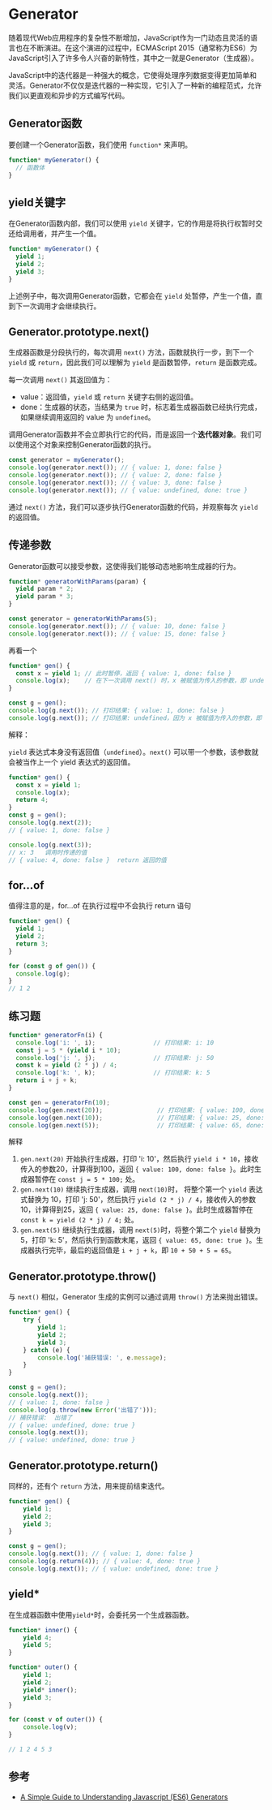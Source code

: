 # Generator

随着现代Web应用程序的复杂性不断增加，JavaScript作为一门动态且灵活的语言也在不断演进。在这个演进的过程中，ECMAScript 2015（通常称为ES6）为JavaScript引入了许多令人兴奋的新特性，其中之一就是Generator（生成器）。

JavaScript中的迭代器是一种强大的概念，它使得处理序列数据变得更加简单和灵活。Generator不仅仅是迭代器的一种实现，它引入了一种新的编程范式，允许我们以更直观和异步的方式编写代码。

## Generator函数

要创建一个Generator函数，我们使用 `function*` 来声明。

```javascript
function* myGenerator() {
  // 函数体
}
```

## yield关键字

在Generator函数内部，我们可以使用 `yield` 关键字，它的作用是将执行权暂时交还给调用者，并产生一个值。

```javascript
function* myGenerator() {
  yield 1;
  yield 2;
  yield 3;
}
```

上述例子中，每次调用Generator函数，它都会在 `yield` 处暂停，产生一个值，直到下一次调用才会继续执行。

## Generator.prototype.next()

生成器函数是分段执行的，每次调用 `next()` 方法，函数就执行一步，到下一个 `yield` 或 `return`，因此我们可以理解为 `yield` 是函数暂停，`return` 是函数完成。

每一次调用 `next()` 其返回值为：

- value：返回值，`yield` 或 `return` 关键字右侧的返回值。
- done：生成器的状态，当结果为 `true` 时，标志着生成器函数已经执行完成，如果继续调用返回的 value 为 `undefined`。

调用Generator函数并不会立即执行它的代码，而是返回一个**迭代器对象**。我们可以使用这个对象来控制Generator函数的执行。

```javascript
const generator = myGenerator();
console.log(generator.next()); // { value: 1, done: false }
console.log(generator.next()); // { value: 2, done: false }
console.log(generator.next()); // { value: 3, done: false }
console.log(generator.next()); // { value: undefined, done: true }
```

通过 `next()` 方法，我们可以逐步执行Generator函数的代码，并观察每次 `yield` 的返回值。

## 传递参数

Generator函数可以接受参数，这使得我们能够动态地影响生成器的行为。

```javascript
function* generatorWithParams(param) {
  yield param * 2;
  yield param * 3;
}

const generator = generatorWithParams(5);
console.log(generator.next()); // { value: 10, done: false }
console.log(generator.next()); // { value: 15, done: false }
```

再看一个

```js
function* gen() {
  const x = yield 1; // 此时暂停，返回 { value: 1, done: false }
  console.log(x);    // 在下一次调用 next() 时，x 被赋值为传入的参数，即 undefined
}

const g = gen();
console.log(g.next()); // 打印结果: { value: 1, done: false }
console.log(g.next()); // 打印结果: undefined，因为 x 被赋值为传入的参数，即 undefined
```

解释：

`yield` 表达式本身没有返回值（`undefined`）。`next()` 可以带一个参数，该参数就会被当作上一个 yield 表达式的返回值。

```js
function* gen() {
  const x = yield 1;
  console.log(x);
  return 4;
}
const g = gen();
console.log(g.next(2));
// { value: 1, done: false }

console.log(g.next(3));
// x: 3   调用时传递的值
// { value: 4, done: false }  return 返回的值
```

## for...of

值得注意的是，for...of 在执行过程中不会执行 return 语句

```js
function* gen() {
  yield 1;
  yield 2;
  return 3;
}

for (const g of gen()) {
  console.log(g);
}
// 1 2
```

## 练习题

```js
function* generatorFn(i) {
  console.log('i: ', i);                // 打印结果: i: 10
  const j = 5 * (yield i * 10);
  console.log('j: ', j);                // 打印结果: j: 50
  const k = yield (2 * j) / 4;
  console.log('k: ', k);                // 打印结果: k: 5
  return i + j + k;
}

const gen = generatorFn(10);
console.log(gen.next(20));               // 打印结果: { value: 100, done: false }
console.log(gen.next(10));               // 打印结果: { value: 25, done: false }
console.log(gen.next(5));                // 打印结果: { value: 65, done: true }
```

解释

1. `gen.next(20)` 开始执行生成器，打印 'i: 10'，然后执行 `yield i * 10`，接收传入的参数20，计算得到100，返回 `{ value: 100, done: false }`。此时生成器暂停在 `const j = 5 * 100;` 处。
2. `gen.next(10)` 继续执行生成器，调用 `next(10)`时， 将整个第一个 `yield` 表达式替换为 10，打印 'j: 50'，然后执行 `yield (2 * j) / 4`，接收传入的参数10，计算得到25，返回 `{ value: 25, done: false }`。此时生成器暂停在 `const k = yield (2 * j) / 4;` 处。
3. `gen.next(5)` 继续执行生成器，调用 `next(5)`时，将整个第二个 `yield` 替换为 5，打印 'k: 5'，然后执行到函数末尾，返回 `{ value: 65, done: true }`。生成器执行完毕，最后的返回值是 `i + j + k`，即 `10 + 50 + 5 = 65`。

## Generator.prototype.throw()

与 `next()` 相似，Generator 生成的实例可以通过调用 `throw()` 方法来抛出错误。

```javascript
function* gen() {
    try {
        yield 1;
        yield 2;
        yield 3;
    } catch (e) {
        console.log('捕获错误: ', e.message);
    }
}

const g = gen();
console.log(g.next());
// { value: 1, done: false }
console.log(g.throw(new Error('出错了')));
// 捕获错误:  出错了
// { value: undefined, done: true }
console.log(g.next());
// { value: undefined, done: true }
```

## Generator.prototype.return()

同样的，还有个 `return` 方法，用来提前结束迭代。

```js
function* gen() {
    yield 1;
    yield 2;
    yield 3;
}

const g = gen();
console.log(g.next()); // { value: 1, done: false }
console.log(g.return(4)); // { value: 4, done: true }
console.log(g.next()); // { value: undefined, done: true }
```

## yield*

在生成器函数中使用`yield*`时，会委托另一个生成器函数。

```javascript
function* inner() {
    yield 4;
    yield 5;
}

function* outer() {
    yield 1;
    yield 2;
    yield* inner();
    yield 3;
}

for (const v of outer()) {
    console.log(v);
}

// 1 2 4 5 3
```

## 参考

- [A Simple Guide to Understanding Javascript (ES6) Generators](https://medium.com/dailyjs/a-simple-guide-to-understanding-javascript-es6-generators-d1c350551950)


